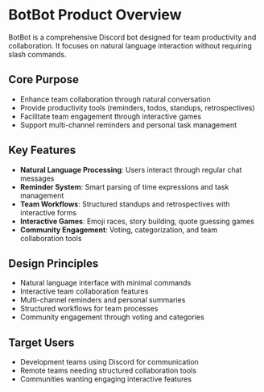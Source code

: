 # BotBot Product Overview

BotBot is a comprehensive Discord bot designed for team productivity and collaboration. It focuses on natural language interaction without requiring slash commands.

## Core Purpose

- Enhance team collaboration through natural conversation
- Provide productivity tools (reminders, todos, standups, retrospectives)
- Facilitate team engagement through interactive games
- Support multi-channel reminders and personal task management

## Key Features

- **Natural Language Processing**: Users interact through regular chat messages
- **Reminder System**: Smart parsing of time expressions and task management
- **Team Workflows**: Structured standups and retrospectives with interactive forms
- **Interactive Games**: Emoji races, story building, quote guessing games
- **Community Engagement**: Voting, categorization, and team collaboration tools

## Design Principles

- Natural language interface with minimal commands
- Interactive team collaboration features
- Multi-channel reminders and personal summaries
- Structured workflows for team processes
- Community engagement through voting and categories

## Target Users

- Development teams using Discord for communication
- Remote teams needing structured collaboration tools
- Communities wanting engaging interactive features
